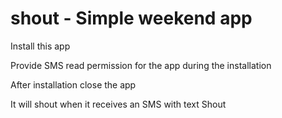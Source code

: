 # shout - Simple weekend app 
Install this app

Provide SMS read permission for the app during the installation

After installation close the app




It will shout when it receives an SMS with text Shout


